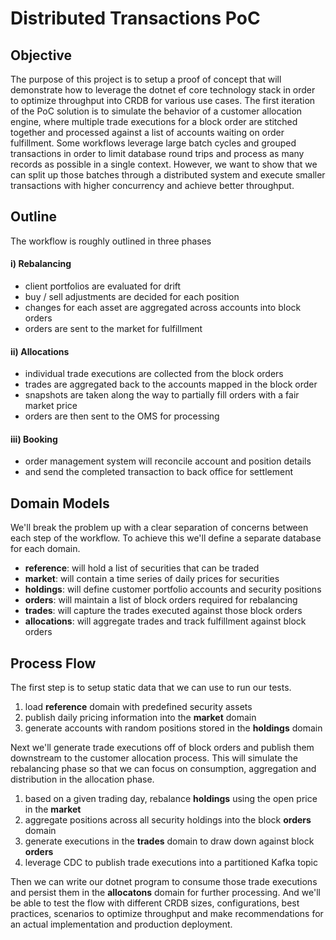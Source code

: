 # Distributed Transactions PoC

## Objective
The purpose of this project is to setup a proof of concept that will demonstrate how to leverage the dotnet ef core technology stack in order to optimize throughput into CRDB for various use cases.  The first iteration of the PoC solution is to simulate the behavior of a customer allocation engine, where multiple trade executions for a block order are stitched together and processed against a list of accounts waiting on order fulfillment.  Some workflows leverage large batch cycles and grouped transactions in order to limit database round trips and process as many records as possible in a single context.  However, we want to show that we can split up those batches through a distributed system and execute smaller transactions with higher concurrency and achieve better throughput.

## Outline
The workflow is roughly outlined in three phases

#### i) Rebalancing
* client portfolios are evaluated for drift
* buy / sell adjustments are decided for each position
* changes for each asset are aggregated across accounts into block orders
* orders are sent to the market for fulfillment

#### ii) Allocations
* individual trade executions are collected from the block orders
* trades are aggregated back to the accounts mapped in the block order
* snapshots are taken along the way to partially fill orders with a fair market price
* orders are then sent to the OMS for processing

#### iii) Booking
* order management system will reconcile account and position details
* and send the completed transaction to back office for settlement

## Domain Models
We'll break the problem up with a clear separation of concerns between each step of the workflow.  To achieve this we'll define a separate database for each domain.
* **reference**: will hold a list of securities that can be traded
* **market**: will contain a time series of daily prices for securities
* **holdings**: will define customer portfolio accounts and security positions
* **orders**: will maintain a list of block orders required for rebalancing
* **trades**: will capture the trades executed against those block orders
* **allocations**: will aggregate trades and track fulfillment against block orders

## Process Flow
The first step is to setup static data that we can use to run our tests.
1) load **reference** domain with predefined security assets
2) publish daily pricing information into the **market** domain
3) generate accounts with random positions stored in the **holdings** domain

Next we'll generate trade executions off of block orders and publish them downstream to the customer allocation process.  This will simulate the rebalancing phase so that we can focus on consumption, aggregation and distribution in the allocation phase.
1) based on a given trading day, rebalance **holdings** using the open price in the **market**
2) aggregate positions across all security holdings into the block **orders** domain
3) generate executions in the **trades** domain to draw down against block **orders**
4) leverage CDC to publish trade executions into a partitioned Kafka topic

Then we can write our dotnet program to consume those trade executions and persist them in the **allocatons** domain for further processing.  And we'll be able to test the flow with different CRDB sizes, configurations, best practices, scenarios to optimize throughput and make recommendations for an actual implementation and production deployment.
